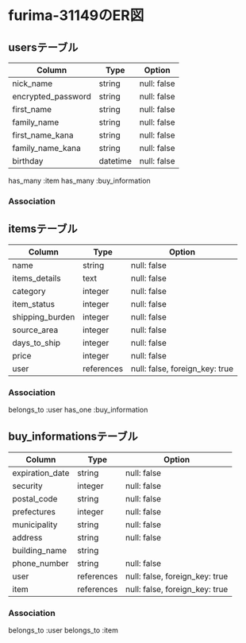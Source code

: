 # furima-31149のER図

## usersテーブル

| Column             | Type     | Option      |
| ------------------ | -------- | ----------- |
| nick_name          | string   | null: false |
| encrypted_password | string   | null: false |
| first_name         | string   | null: false |
| family_name        | string   | null: false |
| first_name_kana    | string   | null: false |
| family_name_kana   | string   | null: false |
| birthday           | datetime | null: false |
has_many :item
has_many :buy_information

### Association

## itemsテーブル

| Column          | Type       | Option                         |
| --------------- | ---------- | ------------------------------ |
| name            | string     | null: false                    |
| items_details   | text       | null: false                    |
| category        | integer    | null: false                    |
| item_status     | integer    | null: false                    |
| shipping_burden | integer    | null: false                    |
| source_area     | integer    | null: false                    |
| days_to_ship    | integer    | null: false                    |
| price           | integer    | null: false                    |
| user            | references | null: false, foreign_key: true |

### Association
belongs_to :user
has_one :buy_information

## buy_informationsテーブル

| Column          | Type       | Option                         |
| --------------- | ---------- | ------------------------------ |
| expiration_date | string     | null: false                    |
| security        | integer    | null: false                    |
| postal_code     | string     | null: false                    |
| prefectures     | integer    | null: false                    |
| municipality    | string     | null: false                    |
| address         | string     | null: false                    |
| building_name   | string     |                                |
| phone_number    | string     | null: false                    |
| user            | references | null: false, foreign_key: true |
| item            | references | null: false, foreign_key: true |

### Association
belongs_to :user
belongs_to :item